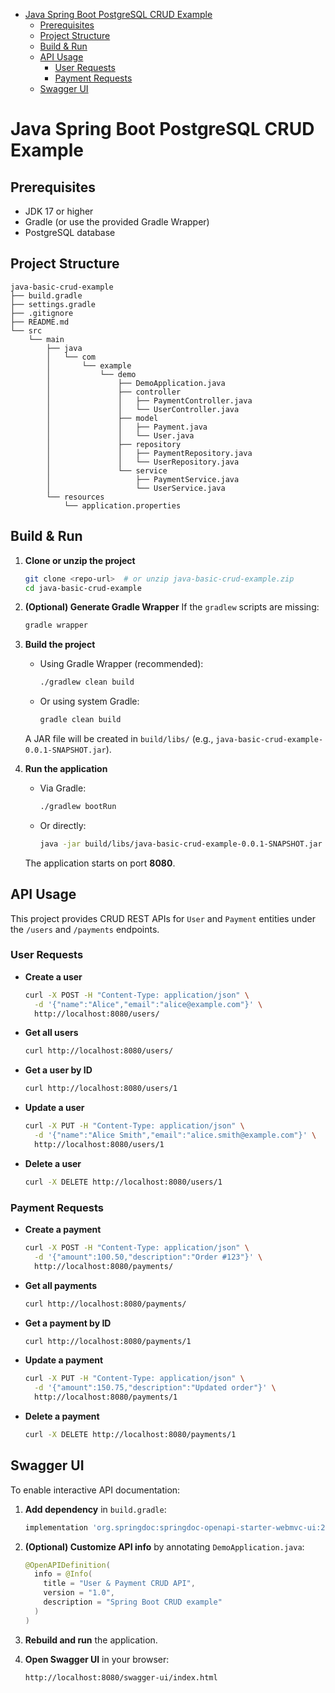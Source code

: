 <!-- TOC -->
* [Java Spring Boot PostgreSQL CRUD Example](#java-spring-boot-postgresql-crud-example)
  * [Prerequisites](#prerequisites)
  * [Project Structure](#project-structure)
  * [Build & Run](#build--run)
  * [API Usage](#api-usage)
    * [User Requests](#user-requests)
    * [Payment Requests](#payment-requests)
  * [Swagger UI](#swagger-ui)
<!-- TOC -->

# Java Spring Boot PostgreSQL CRUD Example

## Prerequisites

* JDK 17 or higher
* Gradle (or use the provided Gradle Wrapper)
* PostgreSQL database

## Project Structure

```
java-basic-crud-example
├── build.gradle
├── settings.gradle
├── .gitignore
├── README.md
└── src
    └── main
        ├── java
        │   └── com
        │       └── example
        │           └── demo
        │               ├── DemoApplication.java
        │               ├── controller
        │               │   ├── PaymentController.java
        │               │   └── UserController.java
        │               ├── model
        │               │   ├── Payment.java
        │               │   └── User.java
        │               ├── repository
        │               │   ├── PaymentRepository.java
        │               │   └── UserRepository.java
        │               └── service
        │                   ├── PaymentService.java
        │                   └── UserService.java
        └── resources
            └── application.properties
```

## Build & Run

1. **Clone or unzip the project**

   ```bash
   git clone <repo-url>  # or unzip java-basic-crud-example.zip
   cd java-basic-crud-example
   ```

2. **(Optional) Generate Gradle Wrapper**
   If the `gradlew` scripts are missing:

   ```bash
   gradle wrapper
   ```

3. **Build the project**

    * Using Gradle Wrapper (recommended):

      ```bash
      ./gradlew clean build
      ```
    * Or using system Gradle:

      ```bash
      gradle clean build
      ```

   A JAR file will be created in `build/libs/` (e.g., `java-basic-crud-example-0.0.1-SNAPSHOT.jar`).

4. **Run the application**

    * Via Gradle:

      ```bash
      ./gradlew bootRun
      ```
    * Or directly:

      ```bash
      java -jar build/libs/java-basic-crud-example-0.0.1-SNAPSHOT.jar
      ```

   The application starts on port **8080**.

## API Usage

This project provides CRUD REST APIs for `User` and `Payment` entities under the `/users` and `/payments` endpoints.

### User Requests

* **Create a user**

  ```bash
  curl -X POST -H "Content-Type: application/json" \
    -d '{"name":"Alice","email":"alice@example.com"}' \
    http://localhost:8080/users/
  ```

* **Get all users**

  ```bash
  curl http://localhost:8080/users/
  ```

* **Get a user by ID**

  ```bash
  curl http://localhost:8080/users/1
  ```

* **Update a user**

  ```bash
  curl -X PUT -H "Content-Type: application/json" \
    -d '{"name":"Alice Smith","email":"alice.smith@example.com"}' \
    http://localhost:8080/users/1
  ```

* **Delete a user**

  ```bash
  curl -X DELETE http://localhost:8080/users/1
  ```

### Payment Requests

* **Create a payment**

  ```bash
  curl -X POST -H "Content-Type: application/json" \
    -d '{"amount":100.50,"description":"Order #123"}' \
    http://localhost:8080/payments/
  ```

* **Get all payments**

  ```bash
  curl http://localhost:8080/payments/
  ```

* **Get a payment by ID**

  ```bash
  curl http://localhost:8080/payments/1
  ```

* **Update a payment**

  ```bash
  curl -X PUT -H "Content-Type: application/json" \
    -d '{"amount":150.75,"description":"Updated order"}' \
    http://localhost:8080/payments/1
  ```

* **Delete a payment**

  ```bash
  curl -X DELETE http://localhost:8080/payments/1
  ```

## Swagger UI

To enable interactive API documentation:

1. **Add dependency** in `build.gradle`:

   ```groovy
   implementation 'org.springdoc:springdoc-openapi-starter-webmvc-ui:2.1.0'
   ```

2. **(Optional) Customize API info** by annotating `DemoApplication.java`:

   ```java
   @OpenAPIDefinition(
     info = @Info(
       title = "User & Payment CRUD API",
       version = "1.0",
       description = "Spring Boot CRUD example"
     )
   )
   ```

3. **Rebuild and run** the application.

4. **Open Swagger UI** in your browser:

   ```
   http://localhost:8080/swagger-ui/index.html
   ```
